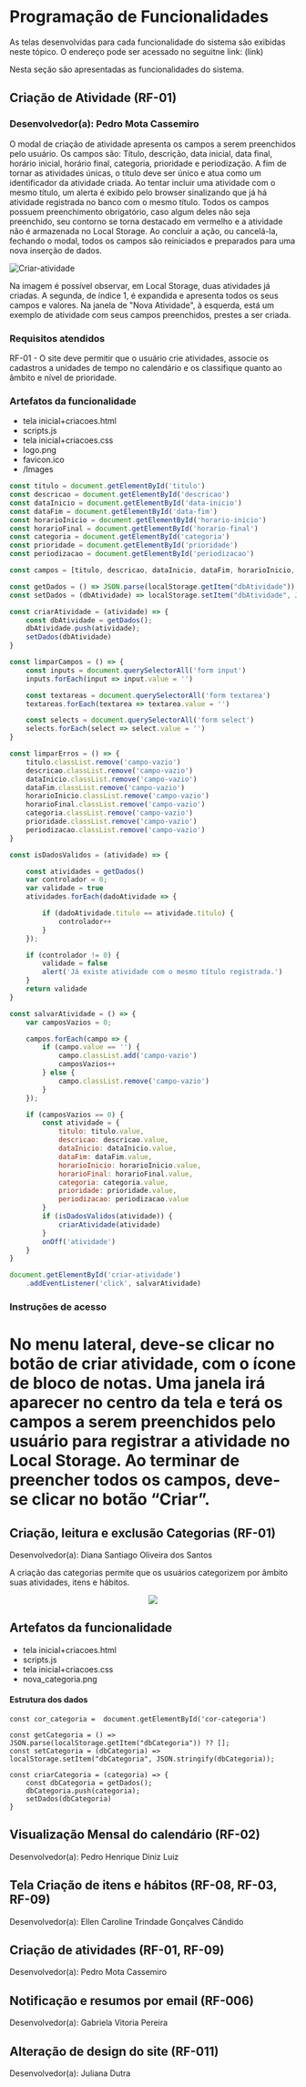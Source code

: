 # Programação de Funcionalidades
  As telas desenvolvidas para cada funcionalidade do sistema são exibidas neste tópico. O endereço pode ser acessado no seguitne link: (link)


Nesta seção são apresentadas as funcionalidades do sistema.

## Criação de Atividade (RF-01)
### Desenvolvedor(a): Pedro Mota Cassemiro

O modal de criação de atividade apresenta os campos a serem preenchidos pelo usuário. Os campos são: Título, descrição, data inicial, data final, horário inicial, horário final, categoria, prioridade e periodização. A fim de tornar as atividades únicas, o título deve ser único e atua como um identificador da atividade criada. Ao tentar incluir uma atividade com o mesmo título, um alerta é exibido pelo browser sinalizando que já há atividade registrada no banco com o mesmo título. Todos os campos possuem preenchimento obrigatório, caso algum deles não seja preenchido, seu contorno se torna destacado em vermelho e a atividade não é armazenada no Local Storage. Ao concluir a ação, ou cancelá-la, fechando o modal, todos os campos são reiniciados e preparados para uma nova inserção de dados.

<img src="img/criar-atividade-JSON.PNG" alt="Criar-atividade">

Na imagem é possível observar, em Local Storage, duas atividades já criadas. A segunda, de índice 1, é expandida e apresenta todos os seus campos e valores. Na janela de "Nova Atividade", à esquerda, está um exemplo de atividade com seus campos preenchidos, prestes a ser criada.

### Requisitos atendidos

RF-01 - O site deve permitir que o usuário crie atividades, associe os cadastros a unidades de tempo no calendário e os classifique quanto ao âmbito e nível de prioridade.

### Artefatos da funcionalidade

- tela inicial+criacoes.html
- scripts.js
- tela inicial+criacoes.css
- logo.png
- favicon.ico
- /Images

```js
const titulo = document.getElementById('titulo')
const descricao = document.getElementById('descricao')
const dataInicio = document.getElementById('data-inicio')
const dataFim = document.getElementById('data-fim')
const horarioInicio = document.getElementById('horario-inicio')
const horarioFinal = document.getElementById('horario-final')
const categoria = document.getElementById('categoria')
const prioridade = document.getElementById('prioridade')
const periodizacao = document.getElementById('periodizacao')

const campos = [titulo, descricao, dataInicio, dataFim, horarioInicio, horarioFinal, categoria, prioridade, periodizacao]

const getDados = () => JSON.parse(localStorage.getItem("dbAtividade")) ?? [];
const setDados = (dbAtividade) => localStorage.setItem("dbAtividade", JSON.stringify(dbAtividade));

const criarAtividade = (atividade) => {
    const dbAtividade = getDados();
    dbAtividade.push(atividade);
    setDados(dbAtividade)
}

const limparCampos = () => {
    const inputs = document.querySelectorAll('form input')
    inputs.forEach(input => input.value = '')

    const textareas = document.querySelectorAll('form textarea')
    textareas.forEach(textarea => textarea.value = '')

    const selects = document.querySelectorAll('form select')
    selects.forEach(select => select.value = '')
}

const limparErros = () => {
    titulo.classList.remove('campo-vazio')
    descricao.classList.remove('campo-vazio')
    dataInicio.classList.remove('campo-vazio')
    dataFim.classList.remove('campo-vazio')
    horarioInicio.classList.remove('campo-vazio')
    horarioFinal.classList.remove('campo-vazio')
    categoria.classList.remove('campo-vazio')
    prioridade.classList.remove('campo-vazio')
    periodizacao.classList.remove('campo-vazio')
}

const isDadosValidos = (atividade) => {

    const atividades = getDados()
    var controlador = 0;
    var validade = true
    atividades.forEach(dadoAtividade => {

        if (dadoAtividade.titulo == atividade.titulo) {
            controlador++
        }
    });

    if (controlador != 0) {
        validade = false
        alert('Já existe atividade com o mesmo título registrada.')
    }
    return validade       
}

const salvarAtividade = () => {
    var camposVazios = 0;

    campos.forEach(campo => {
        if (campo.value == '') {
            campo.classList.add('campo-vazio')
            camposVazios++
        } else {
            campo.classList.remove('campo-vazio')
        }
    });

    if (camposVazios == 0) {
        const atividade = {
            titulo: titulo.value,
            descricao: descricao.value,
            dataInicio: dataInicio.value,
            dataFim: dataFim.value,
            horarioInicio: horarioInicio.value,
            horarioFinal: horarioFinal.value,
            categoria: categoria.value,
            prioridade: prioridade.value,
            periodizacao: periodizacao.value
        }
        if (isDadosValidos(atividade)) {
            criarAtividade(atividade)
        }
        onOff('atividade')
    }
}

document.getElementById('criar-atividade')
    .addEventListener('click', salvarAtividade)
```

### Instruções de acesso

No menu lateral, deve-se clicar no botão de criar atividade, com o ícone de bloco de notas. Uma janela irá aparecer no centro da tela e terá os campos a serem preenchidos pelo usuário para registrar a atividade no Local Storage. Ao terminar de preencher todos os campos, deve-se clicar no botão “Criar”.
=======
## Criação, leitura e exclusão Categorias (RF-01)
Desenvolvedor(a): Diana Santiago Oliveira dos Santos

A criação das categorias permite que os usuários categorizem por âmbito suas atividades, itens e hábitos. 

<p align = "center">
  <img src = "img/nova_categoria.PNG">
</p>

## Artefatos da funcionalidade

- tela inicial+criacoes.html
- scripts.js
- tela inicial+criacoes.css
- nova_categoria.png

#### Estrutura dos dados 

```const titulo_categoria =  document.getElementById('titulo')
const cor_categoria =  document.getElementById('cor-categoria')

const getCategoria = () => JSON.parse(localStorage.getItem("dbCategoria")) ?? [];
const setCategoria = (dbCategoria) => localStorage.setItem("dbCategoria", JSON.stringify(dbCategoria));

const criarCategoria = (categoria) => {
    const dbCategoria = getDados();
    dbCategoria.push(categoria);
    setDados(dbCategoria)
}
```


## Visualização Mensal do calendário (RF-02)
Desenvolvedor(a): Pedro Henrique Diniz Luiz


## Tela Criação de itens e hábitos (RF-08, RF-03, RF-09) 
Desenvolvedor(a): Ellen Caroline Trindade Gonçalves Cândido

## Criação de atividades (RF-01, RF-09)
Desenvolvedor(a): Pedro Mota Cassemiro

## Notificação e resumos por email (RF-006)
Desenvolvedor(a): Gabriela Vitoria Pereira

## Alteração de design do site (RF-011)
Desenvolvedor(a): Juliana Dutra

